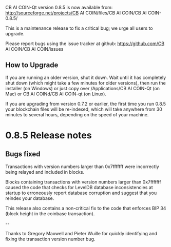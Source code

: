 CB AI COIN-Qt version 0.8.5 is now available from:
  http://sourceforge.net/projects/CB AI COIN/files/CB AI COIN/CB AI COIN-0.8.5/

This is a maintenance release to fix a critical bug;
we urge all users to upgrade.

Please report bugs using the issue tracker at github:
  https://github.com/CB AI COIN/CB AI COIN/issues


How to Upgrade
--------------

If you are running an older version, shut it down. Wait
until it has completely shut down (which might take a few minutes for older
versions), then run the installer (on Windows) or just copy over
/Applications/CB AI COIN-Qt (on Mac) or CB AI COINd/CB AI COIN-qt (on Linux).

If you are upgrading from version 0.7.2 or earlier, the first time you
run 0.8.5 your blockchain files will be re-indexed, which will take
anywhere from 30 minutes to several hours, depending on the speed of
your machine.

0.8.5 Release notes
===================

Bugs fixed
----------

Transactions with version numbers larger than 0x7fffffff were
incorrectly being relayed and included in blocks.

Blocks containing transactions with version numbers larger
than 0x7fffffff caused the code that checks for LevelDB database
inconsistencies at startup to erroneously report database
corruption and suggest that you reindex your database.

This release also contains a non-critical fix to the code that
enforces BIP 34 (block height in the coinbase transaction).

--

Thanks to Gregory Maxwell and Pieter Wuille for quickly
identifying and fixing the transaction version number bug.
